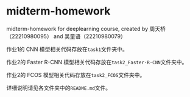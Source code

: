 # midterm-homework

midterm-homework for deeplearning course,  created by 周天桥 （22210980095） and 吴童语（22210980079）

作业1的 CNN 模型相关代码存放在`task1`文件夹中。

作业2的 Faster R-CNN 模型相关代码存放在`task2_Faster-R-CNN`文件夹中。

作业2的 FCOS 模型相关代码存放在`task2_FCOS`文件夹中。

详细说明请见各文件夹中的`README.md`文件。
